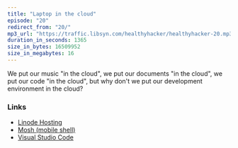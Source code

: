 ```yaml
---
title: "Laptop in the cloud"
episode: "20"
redirect_from: "20/"
mp3_url: "https://traffic.libsyn.com/healthyhacker/healthyhacker-20.mp3"
duration_in_seconds: 1365
size_in_bytes: 16509952
size_in_megabytes: 16
---
```


We put our music "in the cloud", we put our documents "in the cloud", we put
our code "in the cloud", but why don't we put our development environment in
the cloud?

### Links

- [Linode Hosting](https://www.linode.com)
- [Mosh (mobile shell)](https://mosh.org)
- [Visual Studio Code](https://code.visualstudio.com)
